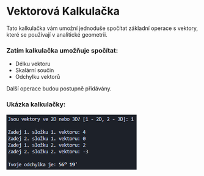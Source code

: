 # Vektorová Kalkulačka
Tato kalkulačka vám umožní jednoduše spočítat základní operace s vektory, které se používají v analitické geometrii.
### Zatím kalkulačka umožňuje spočítat:
- Délku vektoru
- Skalární součin
- Odchylku vektorů

Další operace budou postupně přidávány.
### Ukázka kalkulačky:
![calcScreen](screen.png)